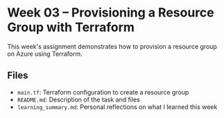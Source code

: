 # Week 03 – Provisioning a Resource Group with Terraform

This week's assignment demonstrates how to provision a resource group on Azure using Terraform.

## Files

- `main.tf`: Terraform configuration to create a resource group
- `README.md`: Description of the task and files
- `learning_summary.md`: Personal reflections on what I learned this week

